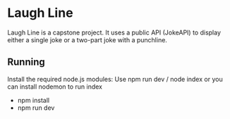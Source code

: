 # Laugh Line

Laugh Line is a capstone project. It uses a public API (JokeAPI) to display either a single joke or a two-part joke with a punchline.

## Running 

Install the required node.js modules:
Use npm run dev / node index or you can install nodemon to run index


- npm install
- npm run dev
